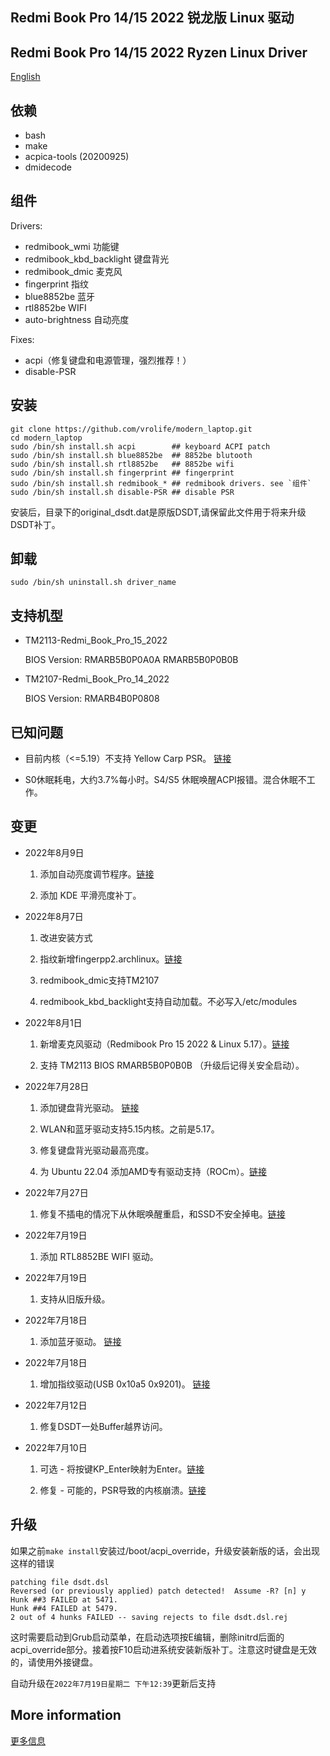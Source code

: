 ## Redmi Book Pro 14/15 2022 锐龙版 Linux 驱动

## Redmi Book Pro 14/15 2022 Ryzen Linux Driver

[English](https://github-com.translate.goog/vrolife/modern_laptop?_x_tr_sl=auto&_x_tr_tl=en&_x_tr_hl=en-US&_x_tr_pto=wapp)

## 依赖

- bash
- make
- acpica-tools (20200925)
- dmidecode

## 组件

Drivers:

- redmibook_wmi 功能键
- redmibook_kbd_backlight 键盘背光
- redmibook_dmic 麦克风
- fingerprint 指纹
- blue8852be 蓝牙
- rtl8852be WIFI
- auto-brightness 自动亮度

Fixes:

- acpi（修复键盘和电源管理，强烈推荐！）
- disable-PSR

## 安装

```
git clone https://github.com/vrolife/modern_laptop.git
cd modern_laptop
sudo /bin/sh install.sh acpi        ## keyboard ACPI patch
sudo /bin/sh install.sh blue8852be  ## 8852be blutooth
sudo /bin/sh install.sh rtl8852be   ## 8852be wifi
sudo /bin/sh install.sh fingerprint ## fingerprint
sudo /bin/sh install.sh redmibook_* ## redmibook drivers. see `组件`
sudo /bin/sh install.sh disable-PSR ## disable PSR
```

安装后，目录下的original_dsdt.dat是原版DSDT,请保留此文件用于将来升级DSDT补丁。

## 卸载

`sudo /bin/sh uninstall.sh driver_name`

## 支持机型

- TM2113-Redmi_Book_Pro_15_2022

    BIOS Version: RMARB5B0P0A0A RMARB5B0P0B0B

- TM2107-Redmi_Book_Pro_14_2022

    BIOS Version: RMARB4B0P0808

## 已知问题

- 目前内核（<=5.19）不支持 Yellow Carp PSR。 [链接](https://lore.kernel.org/all/20220510204508.506089-15-dingchen.zhang@amd.com/T/)

- S0休眠耗电，大约3.7%每小时。S4/S5 休眠唤醒ACPI报错。混合休眠不工作。

## 变更

- 2022年8月9日

  1. 添加自动亮度调节程序。[链接](https://github.com/vrolife/modern_laptop/blob/main/drivers/auto-brightness/README.md)

  2. 添加 KDE 平滑亮度补丁。

- 2022年8月7日

  1. 改进安装方式

  2. 指纹新增fingerpp2.archlinux。[链接](https://github.com/vrolife/modern_laptop/blob/main/drivers/fingerprint/README.archlinux.md)

  3. redmibook_dmic支持TM2107

  4. redmibook_kbd_backlight支持自动加载。不必写入/etc/modules

- 2022年8月1日

  1. 新增麦克风驱动（Redmibook Pro 15 2022 & Linux 5.17）。[链接](https://github.com/vrolife/modern_laptop/blob/main/drivers/redmibook_dmic/README.md)

  2. 支持 TM2113 BIOS RMARB5B0P0B0B （升级后记得关安全启动）。

- 2022年7月28日

  1. 添加键盘背光驱动。 [链接](https://github.com/vrolife/modern_laptop/blob/main/drivers/redmibook_kbd_backlight/README.md)

  2. WLAN和蓝牙驱动支持5.15内核。之前是5.17。

  3. 修复键盘背光驱动最高亮度。

  4. 为 Ubuntu 22.04 添加AMD专有驱动支持（ROCm）。[链接](https://github.com/vrolife/modern_laptop/blob/main/fixes/rocm-for-ubuntu-22.04/README.md)


- 2022年7月27日

  1. 修复不插电的情况下从休眠唤醒重启，和SSD不安全掉电。[链接](https://github.com/vrolife/modern_laptop/blob/main/fixes/resume-from-suspend-and-ssd-unsafe-shutdown/README.md)

- 2022年7月19日

  1. 添加 RTL8852BE WIFI 驱动。

- 2022年7月19日

  1. 支持从旧版升级。

- 2022年7月18日

  1. 添加蓝牙驱动。 [链接](https://github.com/vrolife/modern_laptop/blob/main/drivers/blue8852be/README.md)

- 2022年7月18日

  1. 增加指纹驱动(USB 0x10a5 0x9201)。 [链接](https://github.com/vrolife/modern_laptop/blob/main/drivers/fingerprint/README.md)

- 2022年7月12日

  1. 修复DSDT一处Buffer越界访问。

- 2022年7月10日

  1. 可选 - 将按键KP_Enter映射为Enter。[链接](https://github.com/vrolife/modern_laptop/issues/3)

  2. 修复 - 可能的，PSR导致的内核崩溃。[链接](https://github.com/vrolife/modern_laptop/blob/main/fixes/PSR-crash/README.md)

## 升级

如果之前`make install`安装过/boot/acpi_override，升级安装新版的话，会出现这样的错误

```
patching file dsdt.dsl
Reversed (or previously applied) patch detected!  Assume -R? [n] y
Hunk ##3 FAILED at 5471.
Hunk ##4 FAILED at 5479.
2 out of 4 hunks FAILED -- saving rejects to file dsdt.dsl.rej
```

这时需要启动到Grub启动菜单，在启动选项按E编辑，删除initrd后面的acpi_override部分。接着按F10启动进系统安装新版补丁。注意这时键盘是无效的，请使用外接键盘。

自动升级在`2022年7月19日星期二 下午12:39`更新后支持

## More information

[更多信息](https://zhuanlan.zhihu.com/p/530643928)
